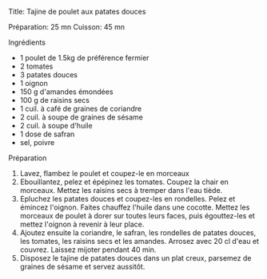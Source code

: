 Title: Tajine de poulet aux patates douces

Préparation: 25 mn
Cuisson: 45 mn

Ingrédients
- 1 poulet de 1.5kg de préférence fermier
- 2 tomates
- 3 patates douces
- 1 oignon
- 150 g d'amandes émondées
- 100 g de raisins secs
- 1 cuil. à café de graines de coriandre
- 2 cuil. à soupe de graines de sésame
- 2 cuil. à soupe d'huile
- 1 dose de safran
- sel, poivre

Préparation
1. Lavez, flambez le poulet et coupez-le en morceaux
2. Ebouillantez, pelez et épépinez les tomates. Coupez la chair en morceaux. Mettez les raisins secs à tremper dans l'eau tiède.
3. Epluchez les patates douces et coupez-les en rondelles. Pelez et émincez l'oignon. Faites chauffez l'huile dans une cocotte. Mettez les morceaux de poulet à dorer sur toutes leurs faces, puis égouttez-les et mettez l'oignon à revenir à leur place.
4. Ajoutez ensuite la coriandre, le safran, les rondelles de patates douces, les tomates, les raisins secs et les amandes. Arrosez avec 20 cl d'eau et couvrez. Laissez mijoter pendant 40 min.
5. Disposez le tajine de patates douces dans un plat creux, parsemez de graines de sésame et servez aussitôt.
